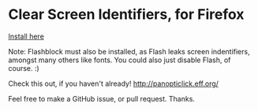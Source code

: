 Clear Screen Identifiers, for Firefox
========================

[Install here](https://addons.mozilla.org/en-US/firefox/addon/happy-bonobo-clear-screen-iden/)

Note: Flashblock must also be installed, as Flash leaks screen indentifiers, amongst many others like fonts. You could also just disable Flash, of course. :)

Check this out, if you haven't already!
http://panopticlick.eff.org/

Feel free to make a GitHub issue, or pull request. Thanks.
